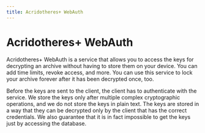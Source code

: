 ```yaml
---
title: Acridotheres+ WebAuth
---
```


# Acridotheres+ WebAuth

Acridotheres+ WebAuth is a service that allows you to access the keys for decrypting an archive without having to store them on your device. You can add time limits, revoke access, and more. You can use this service to lock your archive forever after it has been decrypted once, too.

Before the keys are sent to the client, the client has to authenticate with the service. We store the keys only after multiple complex cryptographic operations, and we do not store the keys in plain text. The keys are stored in a way that they can be decrypted only by the client that has the correct credentials. We also guarantee that it is in fact impossible to get the keys just by accessing the database.
